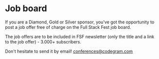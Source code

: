 # Job board

If you are a Diamond, Gold or Silver sponsor, you've got the opportunity to post a job offer free of charge on the Full Stack Fest job board. 

The job offers are to be included in FSF newsletter \(only the title and a link to the job offer\) - 3.000+ subscribers.

Don't hesitate to send it by email! conferences@codegram.com




